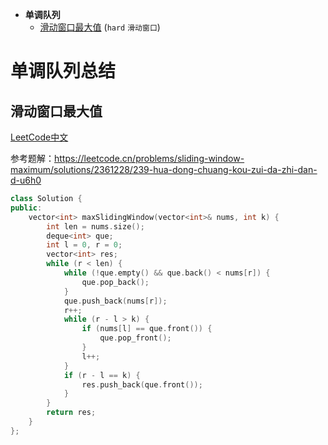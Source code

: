 * **单调队列**
  * [滑动窗口最大值](#滑动窗口最大值) (`hard` `滑动窗口`)
 
# 单调队列总结

## 滑动窗口最大值

[LeetCode中文](https://leetcode.cn/problems/sliding-window-maximum/description/)

参考题解：https://leetcode.cn/problems/sliding-window-maximum/solutions/2361228/239-hua-dong-chuang-kou-zui-da-zhi-dan-d-u6h0


```c++
class Solution {
public:
    vector<int> maxSlidingWindow(vector<int>& nums, int k) {
        int len = nums.size();
        deque<int> que;
        int l = 0, r = 0;
        vector<int> res;
        while (r < len) {
            while (!que.empty() && que.back() < nums[r]) {
                que.pop_back();
            }
            que.push_back(nums[r]);
            r++;
            while (r - l > k) {
                if (nums[l] == que.front()) {
                    que.pop_front();
                }
                l++;
            }
            if (r - l == k) {
                res.push_back(que.front());
            }
        }
        return res;
    }
};
```
